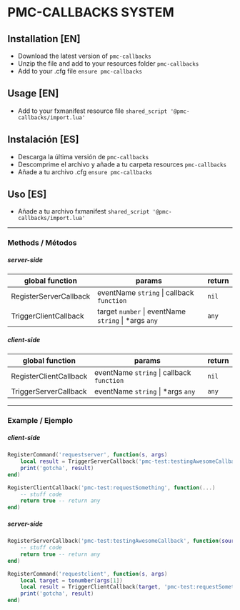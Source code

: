 # PMC-CALLBACKS SYSTEM
## Installation [EN]
- Download the latest version of `pmc-callbacks`
- Unzip the file and add to your resources folder `pmc-callbacks`
- Add to your .cfg file `ensure pmc-callbacks`
## Usage [EN]
- Add to your fxmanifest resource file `shared_script '@pmc-callbacks/import.lua'`
## Instalación [ES]
- Descarga la última versión de `pmc-callbacks`
- Descomprime el archivo y añade a tu carpeta resources `pmc-callbacks`
- Añade a tu archivo .cfg `ensure pmc-callbacks`
## Uso [ES]
- Añade a tu archivo fxmanifest `shared_script '@pmc-callbacks/import.lua'`
---
### Methods / Métodos
##### server-side
| global function | params | return |
|-----------------|--------|--------|
| RegisterServerCallback | eventName `string` \| callback `function` | `nil` |
| TriggerClientCallback | target `number` \| eventName `string` \| *args `any` | `any` |
##### client-side
| global function | params | return |
|-----------------|--------|--------|
| RegisterClientCallback | eventName `string` \| callback `function` | `nil` |
| TriggerServerCallback | eventName `string` \| *args `any` | `any` |
---
### Example / Ejemplo
##### client-side
```lua
RegisterCommand('requestserver', function(s, args)
    local result = TriggerServerCallback('pmc-test:testingAwesomeCallback')
    print('gotcha', result)
end)

RegisterClientCallback('pmc-test:requestSomething', function(...)
    -- stuff code
    return true -- return any
end)
```
##### server-side
```lua
RegisterServerCallback('pmc-test:testingAwesomeCallback', function(source, ...)
    -- stuff code
    return true -- return any
end)

RegisterCommand('requestclient', function(s, args)
    local target = tonumber(args[1])
    local result = TriggerClientCallback(target, 'pmc-test:requestSomething')
    print('gotcha', result)
end)
```